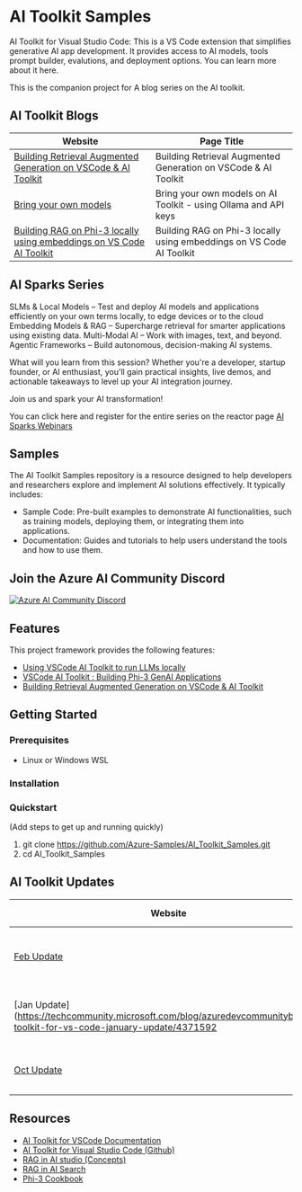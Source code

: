 
# AI Toolkit Samples 

AI Toolkit for Visual Studio Code: This is a VS Code extension that simplifies generative AI app development. It provides access to AI models, tools prompt builder, evalutions, and deployment options. You can learn more about it here.

This is the companion project for A blog series on the AI toolkit. 

## AI Toolkit Blogs
| Website          | Page Title         |
|------------------|--------------------|
| [Building Retrieval Augmented Generation on VSCode & AI Toolkit](https://techcommunity.microsoft.com/blog/azuredevcommunityblog/building-retrieval-augmented-generation-on-vscode--ai-toolkit/4241035)  | Building Retrieval Augmented Generation on VSCode & AI Toolkit |
| [Bring your own models](https://techcommunity.microsoft.com/blog/azuredevcommunityblog/bring-your-own-models-on-ai-toolkit---using-ollama-and-api-keys/4369411)  | Bring your own models on AI Toolkit - using Ollama and API keys |
| [Building RAG on Phi-3 locally using embeddings on VS Code AI Toolkit](https://techcommunity.microsoft.com/blog/azuredevcommunityblog/building-rag-on-phi-3-locally-using-embeddings-on-vs-code-ai-toolkit/4246839) |Building RAG on Phi-3 locally using embeddings on VS Code AI Toolkit |

## AI Sparks Series 
SLMs & Local Models – Test and deploy AI models and applications efficiently on your own terms locally, to edge devices or to the cloud
Embedding Models & RAG – Supercharge retrieval for smarter applications using existing data.
Multi-Modal AI – Work with images, text, and beyond.
Agentic Frameworks – Build autonomous, decision-making AI systems.

What will you learn from this session?
Whether you're a developer, startup founder, or AI enthusiast, you'll gain practical insights, live demos, and actionable takeaways to level up your AI integration journey.

Join us and spark your AI transformation!

You can click here and register for the entire series on the reactor page 
[AI Sparks Webinars](https://techcommunity.microsoft.com/blog/azuredevcommunityblog/ai-sparks-ai-toolkit-for-vs-code---from-playground-to-production/4375946)

## Samples 
The AI Toolkit Samples repository is a resource designed to help developers and researchers explore and implement AI solutions effectively. It typically includes:
- Sample Code: Pre-built examples to demonstrate AI functionalities, such as training models, deploying them, or integrating them into applications.
- Documentation: Guides and tutorials to help users understand the tools and how to use them.

## Join the Azure AI Community Discord 
[![Azure AI Community Discord](https://dcbadge.vercel.app/api/server/ByRwuEEgH4)](https://discord.com/invite/ByRwuEEgH4)

## Features

This project framework provides the following features:

* [Using VSCode AI Toolkit to run LLMs locally](https://techcommunity.microsoft.com/t5/educator-developer-blog/visual-studio-code-ai-toolkit-run-llms-locally/ba-p/4163192)
* [VSCode AI Toolkit : Building Phi-3 GenAI Applications](https://techcommunity.microsoft.com/t5/educator-developer-blog/visual-studio-ai-toolkit-building-phi-3-genai-applications/ba-p/4179355)
* [Building Retrieval Augmented Generation on VSCode & AI Toolkit](https://techcommunity.microsoft.com/t5/microsoft-developer-community/building-retrieval-augmented-generation-on-vscode-amp-ai-toolkit/ba-p/4241035)

## Getting Started

### Prerequisites

- Linux or Windows WSL

### Installation

### Quickstart
(Add steps to get up and running quickly)

1. git clone https://github.com/Azure-Samples/AI_Toolkit_Samples.git
2. cd AI_Toolkit_Samples

## AI Toolkit Updates 
| Website          | Page Title         |
|------------------|--------------------|
| [Feb Update](https://techcommunity.microsoft.com/blog/azuredevcommunityblog/ai-toolkit-for-vs-code-february-update/4383280)  | AI Tookit Feb 2025 Update  |
| [Jan Update](https://techcommunity.microsoft.com/blog/azuredevcommunityblog/ai-toolkit-for-vs-code-january-update/4371592   |  AI Toolkit Jan 2025 Update |
| [Oct Update](https://techcommunity.microsoft.com/blog/azuredevcommunityblog/ai-toolkit-for-visual-studio-code-october-2024-update-highlights/4298718)     | AI Toolkit Oct Update |

## Resources

* [AI Toolkit for VSCode Documentation](https://learn.microsoft.com/en-us/windows/ai/toolkit/?WT.mc_id=aiml-149848-viheg) 
* [AI Toolkit for Visual Studio Code (Github)](https://github.com/microsoft/vscode-ai-toolkit/?WT.mc_id=aiml-149848-viheg) 
* [RAG in AI studio (Concepts)](https://learn.microsoft.com/en-us/azure/ai-studio/concepts/retrieval-augmented-generation/?WT.mc_id=aiml-149848-viheg)
* [RAG in AI Search](https://learn.microsoft.com/en-us/azure/search/retrieval-augmented-generation-overview/?WT.mc_id=aiml-149848-viheg)
* [Phi-3 Cookbook](https://github.com/microsoft/Phi-3CookBook/?WT.mc_id=aiml-149848-viheg)
